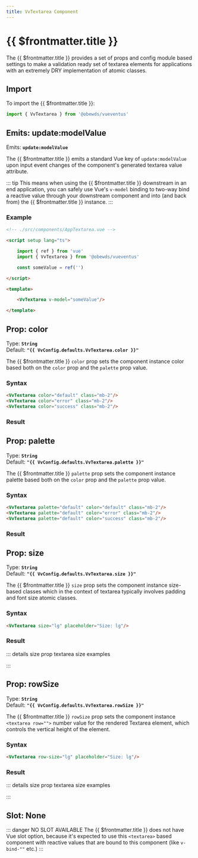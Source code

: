 ```yaml
---
title: VvTextarea Component
---
```


<script setup>
    import DocsPackageVersion from '../../../src/views/compos/DocsPackageVersion.vue'
    import { VvTextarea, VvConfig } from '../../../src/index'
</script>



# {{ $frontmatter.title }}

The {{ $frontmatter.title }} provides a set of props and config module based settings to make a validation ready set of textarea elements for applications with an extremely DRY implementation of atomic classes.










## Import

To import the {{ $frontmatter.title }}:

```javascript
import { VvTextarea } from '@obewds/vueventus'
```










## Emits: update:modelValue

Emits: **`update:modelValue`**  

The {{ $frontmatter.title }} emits a standard Vue key of `update:modelValue` upon input event changes of the component's generated textarea value attribute.

::: tip
This means when using the {{ $frontmatter.title }} downstream in an end application, you can safely use Vue's `v-model` binding to two-way bind a reactive value through your downstream component and into (and back from) the {{ $frontmatter.title }} instance.
:::

### Example

```html
<!-- ./src/components/AppTextarea.vue -->

<script setup lang="ts">

    import { ref } from 'vue'
    import { VvTextarea } from '@obewds/vueventus'

    const someValue = ref('')

</script>

<template>

    <VvTextarea v-model="someValue"/>

</template>
```











## Prop: color

Type: **`String`**  
Default: **`"{{ VvConfig.defaults.VvTextarea.color }}"`**

The {{ $frontmatter.title }} `color` prop sets the component instance color based both on the `color` prop and the `palette` prop value.

### Syntax

```html
<VvTextarea color="default" class="mb-2"/>
<VvTextarea color="error" class="mb-2"/>
<VvTextarea color="success" class="mb-2"/>
```

### Result

<div class="w-full pt-4">
    <VvTextarea color="default" class="mb-2"/>
    <VvTextarea color="error" class="mb-2"/>
    <VvTextarea color="success" class="mb-2"/>
</div>










## Prop: palette

Type: **`String`**  
Default: **`"{{ VvConfig.defaults.VvTextarea.palette }}"`**

The {{ $frontmatter.title }} `palette` prop sets the component instance palette based both on the `color` prop and the `palette` prop value.

### Syntax

```html
<VvTextarea palette="default" color="default" class="mb-2"/>
<VvTextarea palette="default" color="error" class="mb-2"/>
<VvTextarea palette="default" color="success" class="mb-2"/>
```

### Result

<div class="w-full pt-4">
    <VvTextarea palette="default" color="default" class="mb-2"/>
    <VvTextarea palette="default" color="error" class="mb-2"/>
    <VvTextarea palette="default" color="success" class="mb-2"/>
</div>










## Prop: size

Type: **`String`**  
Default: **`"{{ VvConfig.defaults.VvTextarea.size }}"`**

The {{ $frontmatter.title }} `size` prop sets the component instance size-based classes which in the context of textarea typically involves padding and font size atomic classes.

### Syntax

```html
<VvTextarea size="lg" placeholder="Size: lg"/>
```

### Result

<div class="w-full pt-4">
    <VvTextarea size="lg" placeholder="Size: lg"/>
</div>

::: details size prop textarea size examples
<div class="flex flex-wrap items-center gap-2 pt-4">
    <VvTextarea size="xs" placeholder="Size: xs"/>
    <VvTextarea size="sm" placeholder="Size: sm"/>
    <VvTextarea size="md" placeholder="Size: md"/>
    <VvTextarea size="lg" placeholder="Size: lg"/>
    <VvTextarea size="xl" placeholder="Size: xl"/>
    <VvTextarea size="2xl" placeholder="Size: 2xl"/>
</div>
:::










## Prop: rowSize

Type: **`String`**  
Default: **`"{{ VvConfig.defaults.VvTextarea.rowSize }}"`**

The {{ $frontmatter.title }} `rowSize` prop sets the component instance `<textarea row="">` number value for the rendered Textarea element, which controls the vertical height of the element.

### Syntax

```html
<VvTextarea row-size="lg" placeholder="Size: lg"/>
```

### Result

<div class="w-full pt-4">
    <VvTextarea row-size="lg" placeholder="Size: lg"/>
</div>

::: details size prop textarea size examples
<div class="flex flex-wrap items-center gap-2 pt-4">
    <VvTextarea row-size="xs" placeholder="Size: xs"/>
    <VvTextarea row-size="sm" placeholder="Size: sm"/>
    <VvTextarea row-size="md" placeholder="Size: md"/>
    <VvTextarea row-size="lg" placeholder="Size: lg"/>
    <VvTextarea row-size="xl" placeholder="Size: xl"/>
    <VvTextarea row-size="2xl" placeholder="Size: 2xl"/>
</div>
:::









## Slot: None

::: danger NO SLOT AVAILABLE
The {{ $frontmatter.title }} does not have Vue slot option, because it's expected to use this `<textarea>` based component with reactive values that are bound to this component (like `v-bind-""` etc.)
:::










<DocsPackageVersion/>
